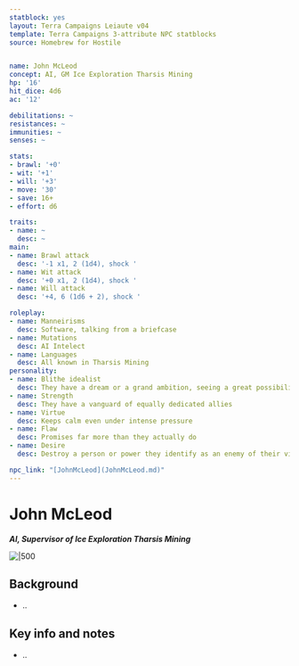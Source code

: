 ```yaml
---
statblock: yes
layout: Terra Campaigns Leiaute v04
template: Terra Campaigns 3-attribute NPC statblocks
source: Homebrew for Hostile


name: John McLeod
concept: AI, GM Ice Exploration Tharsis Mining
hp: '16'
hit_dice: 4d6
ac: '12'

debilitations: ~
resistances: ~
immunities: ~
senses: ~

stats:
- brawl: '+0'
- wit: '+1'
- will: '+3'
- move: '30'
- save: 16+
- effort: d6

traits:
- name: ~
  desc: ~
main:
- name: Brawl attack
  desc: '-1 x1, 2 (1d4), shock '
- name: Wit attack
  desc: '+0 x1, 2 (1d4), shock '
- name: Will attack
  desc: '+4, 6 (1d6 + 2), shock '

roleplay:
- name: Manneirisms
  desc: Software, talking from a briefcase
- name: Mutations
  desc: AI Intelect
- name: Languages
  desc: All known in Tharsis Mining
personality:
- name: Blithe idealist
  desc: They have a dream or a grand ambition, seeing a great possibility before them or a wonderful vision of how life could be. They are totally committed to this ideal; any failure of it is just evidence of a lack of determination or the sabotage of enemies. No price is too great and no obstacle to vast for their ideal to overcome.
- name: Strength
  desc: They have a vanguard of equally dedicated allies
- name: Virtue
  desc: Keeps calm even under intense pressure
- name: Flaw
  desc: Promises far more than they actually do
- name: Desire
  desc: Destroy a person or power they identify as an enemy of their vision

npc_link: "[JohnMcLeod](JohnMcLeod.md)"
---
```

# John McLeod
***AI, Supervisor of Ice Exploration Tharsis Mining***

![|500](https://i.imgur.com/csVt4tj.png)

## Background

- ..
## Key info and notes

- ..
